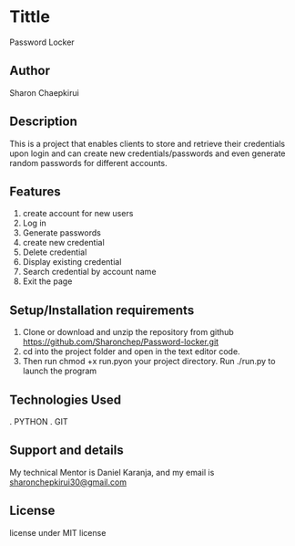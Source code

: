 # Tittle
Password Locker

## Author
Sharon Chaepkirui

## Description
This is a project that enables clients to store and retrieve their credentials upon login and can create new credentials/passwords and even generate random passwords for different accounts.

## Features
1. create account for new users
2. Log in
3. Generate passwords
4. create new credential
5. Delete credential
6. Display existing credential
7. Search credential by account name
8. Exit the page

## Setup/Installation requirements
1. Clone or download and unzip the repository from github https://github.com/Sharonchep/Password-locker.git
2. cd into the project folder and open in the text editor code.
3. Then run chmod +x run.pyon your project directory.
Run ./run.py to launch the program

## Technologies Used
   . PYTHON
   . GIT

## Support and details
My technical Mentor is Daniel Karanja, and my email is sharonchepkirui30@gmail.com

## License
license under MIT license

## 

